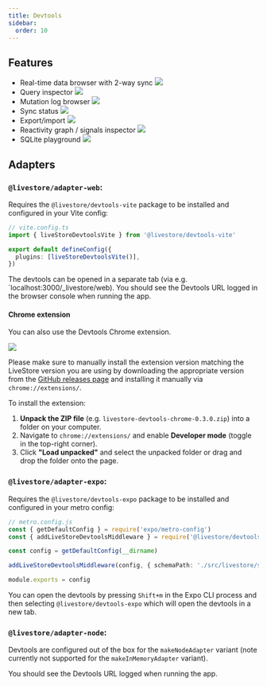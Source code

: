 ```yaml
---
title: Devtools
sidebar:
  order: 10
---
```


## Features

- Real-time data browser with 2-way sync
  ![](https://share.cleanshot.com/F79hpTCY+)
- Query inspector
  ![](https://share.cleanshot.com/pkr2jqgb+)
- Mutation log browser
  ![](https://share.cleanshot.com/PTgXpcPm+)
- Sync status
  ![](https://share.cleanshot.com/VsKY3KnR+)
- Export/import
  ![](https://share.cleanshot.com/LQKYX6rq+)
- Reactivity graph / signals inspector
  ![](https://share.cleanshot.com/M26FHD6j+)
- SQLite playground
  ![](https://share.cleanshot.com/BcWmLmn2+)

## Adapters

### `@livestore/adapter-web`:

Requires the `@livestore/devtools-vite` package to be installed and configured in your Vite config:

```ts
// vite.config.ts
import { liveStoreDevtoolsVite } from '@livestore/devtools-vite'

export default defineConfig({
  plugins: [liveStoreDevtoolsVite()],
})
```

The devtools can be opened in a separate tab (via e.g. `localhost:3000/_livestore/web). You should see the Devtools URL logged in the browser console when running the app.

#### Chrome extension

You can also use the Devtools Chrome extension.

![](https://share.cleanshot.com/wlM4ybFn+)

Please make sure to manually install the extension version matching the LiveStore version you are using by downloading the appropriate version from the [GitHub releases page](https://github.com/livestorejs/livestore/releases) and installing it manually via `chrome://extensions/`.

To install the extension:

1. **Unpack the ZIP file** (e.g. `livestore-devtools-chrome-0.3.0.zip`) into a folder on your computer.
2. Navigate to `chrome://extensions/` and enable **Developer mode** (toggle in the top-right corner).
3. Click **"Load unpacked"** and select the unpacked folder or drag and drop the folder onto the page.

### `@livestore/adapter-expo`:

Requires the `@livestore/devtools-expo` package to be installed and configured in your metro config:

```ts
// metro.config.js
const { getDefaultConfig } = require('expo/metro-config')
const { addLiveStoreDevtoolsMiddleware } = require('@livestore/devtools-expo')

const config = getDefaultConfig(__dirname)

addLiveStoreDevtoolsMiddleware(config, { schemaPath: './src/livestore/schema.ts' })

module.exports = config
```

You can open the devtools by pressing `Shift+m` in the Expo CLI process and then selecting `@livestore/devtools-expo` which will open the devtools in a new tab.
  
### `@livestore/adapter-node`:

Devtools are configured out of the box for the `makeNodeAdapter` variant (note currently not supported for the `makeInMemoryAdapter` variant).

You should see the Devtools URL logged when running the app.